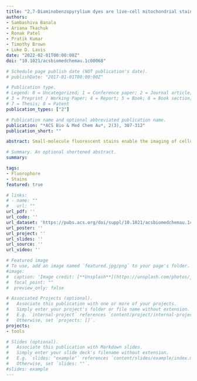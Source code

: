 ```yaml
---
title: "2,7-Diaminobenzopyrylium dyes are live-cell mitochondrial stains"
authors:
- Sambashiva Banala
- Ariana Tkachuk
- Ronak Patel
- Pratik Kumar
- Timothy Brown
- Luke D. Lavis
date: "2022-02-01T00:00:00Z"
doi: "10.1021/acsbiomedchemau.1c00068"

# Schedule page publish date (NOT publication's date).
# publishDate: "2017-01-01T00:00:00Z"

# Publication type.
# Legend: 0 = Uncategorized; 1 = Conference paper; 2 = Journal article;
# 3 = Preprint / Working Paper; 4 = Report; 5 = Book; 6 = Book section;
# 7 = Thesis; 8 = Patent
publication_types: ["2"]

# Publication name and optional abbreviated publication name.
publication: "*ACS Bio & Med Chem Au*, 2(3), 307-312"
publication_short: ""

abstract: Small-molecule fluorescent stains enable the imaging of cellular structures without the need for genetic manipulation. Here, we introduce 2,7-diaminobenzopyrylium (DAB) dyes as live-cell mitochondrial stains excited with violet light. This amalgam of the coumarin and rhodamine fluorophore structures yields dyes with high photostability and tunable spectral properties.

# Summary. An optional shortened abstract.
summary:

tags:
- Fluorophore
- Stains
featured: true

# links:
# - name: ""
#   url: ""
url_pdf: ''
url_code: ''
url_dataset: 'https://pubs.acs.org/doi/suppl/10.1021/acsbiomedchemau.1c00068/suppl_file/bg1c00068_si_001.pdf'
url_poster: ''
url_project: ''
url_slides: ''
url_source: ''
url_video: ''

# Featured image
# To use, add an image named `featured.jpg/png` to your page's folder.
#image:
#  caption: 'Image credit: [**Unsplash**](https://unsplash.com/photos/jdD8gXaTZsc)'
#  focal_point: ""
#  preview_only: false

# Associated Projects (optional).
#   Associate this publication with one or more of your projects.
#   Simply enter your project's folder or file name without extension.
#   E.g. `internal-project` references `content/project/internal-project/index.md`.
#   Otherwise, set `projects: []`.
projects:
- tools

# Slides (optional).
#   Associate this publication with Markdown slides.
#   Simply enter your slide deck's filename without extension.
#   E.g. `slides: "example"` references `content/slides/example/index.md`.
#   Otherwise, set `slides: ""`.
#slides: example
---
```

